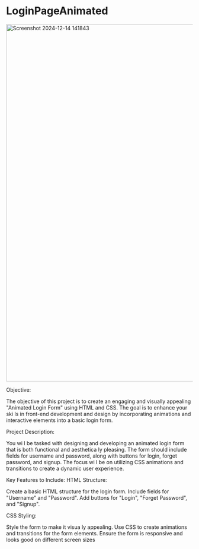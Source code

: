 # LoginPageAnimated

<img width="963" alt="Screenshot 2024-12-14 141843" src="https://github.com/user-attachments/assets/9bcd244b-db92-440f-ad51-1ce81ec72be1" />




Objective:
 
 The objective of this project is to create an engaging and visually appealing "Animated Login Form" 
using HTML and CSS. The goal is to enhance your ski ls in front-end development and design by 
incorporating animations and interactive elements into a basic login form.

Project Description:

 You wi l be tasked with designing and developing an animated login form that is both functional and 
aesthetica ly pleasing. The form should include fields for username and password, along with buttons for 
login, forget password, and signup. The focus wi l be on utilizing CSS animations and transitions to create 
a dynamic user experience.

Key Features to Include:
 HTML Structure:

 Create a basic HTML structure for the login form.
 Include fields for "Username" and "Password".
 Add buttons for "Login", "Forget Password", and "Signup".
 
 CSS Styling:
 
 Style the form to make it visua ly appealing.
 Use CSS to create animations and transitions for the form elements.
 Ensure the form is responsive and looks good on different screen sizes
